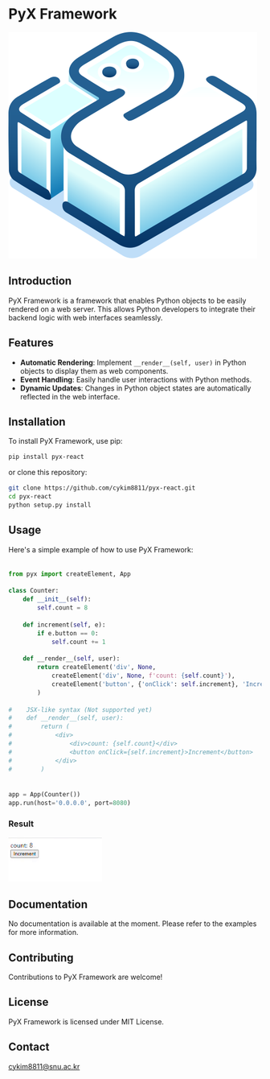 # PyX Framework

![logo](https://raw.githubusercontent.com/cykim8811/pyx-react/main/assets/pyx.svg)


## Introduction
PyX Framework is a framework that enables Python objects to be easily rendered on a web server. This allows Python developers to integrate their backend logic with web interfaces seamlessly.

## Features
- **Automatic Rendering**: Implement `__render__(self, user)` in Python objects to display them as web components.
- **Event Handling**: Easily handle user interactions with Python methods.
- **Dynamic Updates**: Changes in Python object states are automatically reflected in the web interface.

## Installation
To install PyX Framework, use pip:

```bash
pip install pyx-react
```

or clone this repository:

```bash
git clone https://github.com/cykim8811/pyx-react.git
cd pyx-react
python setup.py install
```

## Usage
Here's a simple example of how to use PyX Framework:

```python

from pyx import createElement, App

class Counter:
    def __init__(self):
        self.count = 8

    def increment(self, e):
        if e.button == 0:
            self.count += 1

    def __render__(self, user):
        return createElement('div', None,
            createElement('div', None, f'count: {self.count}'),
            createElement('button', {'onClick': self.increment}, 'Increment')
        )

#    JSX-like syntax (Not supported yet)
#    def __render__(self, user):
#        return (
#            <div>
#                <div>count: {self.count}</div>
#                <button onClick={self.increment}>Increment</button>
#            </div>
#        )


app = App(Counter())
app.run(host='0.0.0.0', port=8080)


```
### Result
![result](https://raw.githubusercontent.com/cykim8811/pyx-react/main/assets/screenshot_1.gif)

## Documentation
No documentation is available at the moment. Please refer to the examples for more information.

## Contributing
Contributions to PyX Framework are welcome!

## License
PyX Framework is licensed under MIT License.

## Contact
cykim8811@snu.ac.kr
